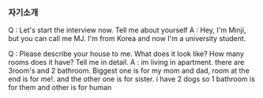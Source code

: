 
### 자기소개
Q : Let's start the interview now. Tell me about yourself
A : Hey, I'm Minji, but you can call me MJ. I'm from Korea and now I'm a university student.

Q : Please describe your house to me. What does it look like? How many rooms does it have? Tell me in detail.
A : im living in apartment. there are 3room's and 2 bathroom. Biggest one is for my mom and dad, room at the end is for me!. and the other one is for sister. i have 2 dogs so 1 bathroom is for them and other is for human